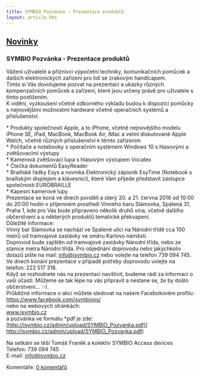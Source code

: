 ```yaml
---
title: SYMBIO Pozvánka - Prezentace produktů
layout: article.hbs
---
```

## [Novinky](index.php)

### SYMBIO Pozvánka - Prezentace produktů

Vážení uživatelé a příznivci výpočetní techniky, komunikačních pomůcek a dalších elektronických zařízení pro lidi se zrakovým handicapem.  
Tímto si Vás dovolujeme pozvat na prezentaci a ukázky různých kompenzačních pomůcek a zařízení, které jsou určeny právě pro uživatele s tímto postižením.  
K vidění, vyzkoušení včetně odborného výkladu budou k dispozici pomůcky s nejnovějšími možnostmi hardware včetně operačních systémů a příslušenství.  
  
\* Produkty společnosti Apple, a to iPhone, včetně nejnovějšího modelu iPhone SE, iPad, MacBook, MacBook Air, iMac a velmi diskutované Apple Watch, včetně různých příslušenství k těmto zařízením  
\* Počítače a notebooky s operačním systémem Windows 10 s hlasovými a zvětšovacími výstupy  
\* Kamerová zvětšovací lupa s hlasovým výstupem Vocatex  
\* Čtečka dokumentů EasyReader  
\* Braillské řádky Esys a novinka Elektronický zápisník EsyTime (Notebook s braillským displejem a klávesnicí), které Vám přijede představit zástupce společnosti EUROBRAILLE  
\* Kapesní kamerové lupy  
Prezentace se koná ve dnech pondělí a úterý 20. a 21. června 2016 od 10:00 do 20:00 hodin v příjemném prostředí Vinného baru Slámovka, Spálená 31, Praha 1, kde pro Vás bude připraveno několik druhů vína, včetně dalšího občerstvení a u některých produktů tematické překvapení.  
Důležité informace:  
Vinný bar Slámovka se nachází ve Spálené ulici na Národní třídě cca 100 metrů od tramvajové zastávky ve směru Karlovo náměstí.  
Doprovod bude zajištěn od tramvajové zastávky Národní třída, nebo ze stanice metra Národní třída. Pro objednání doprovodu nebo jakýchkoliv dotazů pište na mail: [info@isymbio.cz](mailform.php?mail=info@isymbio.cz) nebo volejte na telefon 739 094 745.  
Ve dnech konání prezentace v případě potřeby doprovodu volejte na  
telefon: 222 517 318.  
Když se rozhodnete nás na prezentaci navštívit, budeme rádi za informaci o vaší účasti. Můžeme se tak lépe na vás připravit a nestane se, že by došlo občerstvení... :-).  
Průběžné informace o akci můžete sledovat na našem Facebokovém profilu:  
https://www.facebook.com/symbioos/  
nebo na webových stránkách:  
www.isymbio.cz  
a pozvánka ve formátu *pdf je zde:  
[http://isymbio.cz/admin/upload/SYMBIO_Pozvanka.pdf]( http://isymbio.cz/admin/upload/SYMBIO_Pozvanka.pdf)  
  
Na setkání se těší Tomáš Franěk a kolektiv SYMBIO Access devices  
Telefon: 739 094 745  
E-mail: [info@isymbio.cz](mailform.php?mail=info@isymbio.cz)

  
  

Komentáře: [0 komentářů](komentare.php?typ2=0&id=58)
